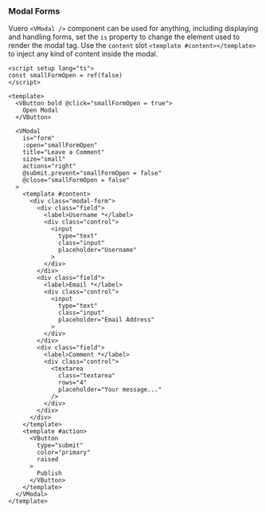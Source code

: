 ### Modal Forms

Vuero `<VModal />` component can be used for anything, including displaying
and handling forms, set the `is` property to change the element used to render
the modal tag. Use the `content` slot `<template #content></template>`
to inject any kind of content inside the modal.

<!--code-->

```vue
<script setup lang="ts">
const smallFormOpen = ref(false)
</script>

<template>
  <VButton bold @click="smallFormOpen = true">
    Open Modal
  </VButton>

  <VModal
    is="form"
    :open="smallFormOpen"
    title="Leave a Comment"
    size="small"
    actions="right"
    @submit.prevent="smallFormOpen = false"
    @close="smallFormOpen = false"
  >
    <template #content>
      <div class="modal-form">
        <div class="field">
          <label>Username *</label>
          <div class="control">
            <input
              type="text"
              class="input"
              placeholder="Username"
            >
          </div>
        </div>
        <div class="field">
          <label>Email *</label>
          <div class="control">
            <input
              type="text"
              class="input"
              placeholder="Email Address"
            >
          </div>
        </div>
        <div class="field">
          <label>Comment *</label>
          <div class="control">
            <textarea
              class="textarea"
              rows="4"
              placeholder="Your message..."
            />
          </div>
        </div>
      </div>
    </template>
    <template #action>
      <VButton
        type="submit"
        color="primary"
        raised
      >
        Publish
      </VButton>
    </template>
  </VModal>
</template>
```

<!--/code-->
